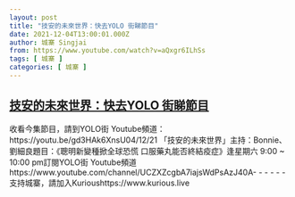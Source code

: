 ```yaml
---
layout: post
title: "技安的未來世界：快去YOLO 街睇節目"
date: 2021-12-04T13:00:01.000Z
author: 城寨 Singjai
from: https://www.youtube.com/watch?v=aQxgr6ILhSs
tags: [ 城寨 ]
categories: [ 城寨 ]
---
```

<!--1638622801000-->
[技安的未來世界：快去YOLO 街睇節目](https://www.youtube.com/watch?v=aQxgr6ILhSs)
------

<div>
收看今集節目，請到YOLO街 Youtube頻道：https://youtu.be/gd3HAk6XnsU04/12/21 「技安的未來世界」主持：Bonnie、劉細良題目：《聰明新變種掀全球恐慌 口服藥丸能否終結疫症》逢星期六 9:00 ~ 10:00 pm訂閱YOLO街 Youtube頻道https://www.youtube.com/channel/UCZXZcgbA7iajsWdPsAzJ40A- - - - - -支持城寨，請加入Kurioushttps://www.kurious.live
</div>
